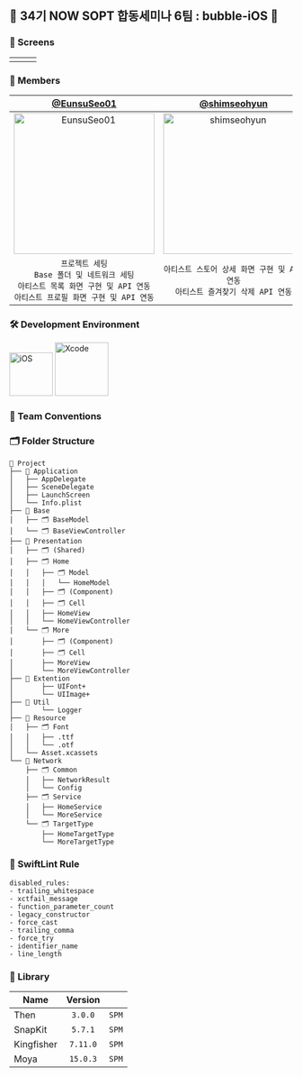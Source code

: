 ## 🫧 34기 NOW SOPT 합동세미나 6팀 : bubble-iOS 🫧

### 📱 Screens
||||
|--|--|--|
||||

### 🍎 Members
| [@EunsuSeo01](https://github.com/EunsuSeo01) | [@shimseohyun](https://github.com/shimseohyun) | [@Chandrarla](https://github.com/Chandrarla) |
|:---:|:---:|:---:|
|<img width="250" alt="EunsuSeo01" src="https://avatars.githubusercontent.com/EunsuSeo01">|<img width="250" alt="shimseohyun" src="https://avatars.githubusercontent.com/shimseohyun">|<img width="250" alt="Chandrarla" src="https://avatars.githubusercontent.com/Chandrarla">|
| `프로젝트 세팅` <br/> `Base 폴더 및 네트워크 세팅` <br/> `아티스트 목록 화면 구현 및 API 연동` <br/> `아티스트 프로필 화면 구현 및 API 연동` | `아티스트 스토어 상세 화면 구현 및 API 연동` <br/> `아티스트 즐겨찾기 삭제 API 연동` | `더보기 화면 구현` <br/> `스토어 화면 구현 및 API 연동` <br/> `아티스트 즐겨찾기 추가 API 연동` |

### 🛠 Development Environment
<img width="77" alt="iOS" src="https://img.shields.io/badge/iOS-17.0+-silver"> <img width="95" alt="Xcode" src="https://img.shields.io/badge/Xcode-15.0+-blue">

### 📌 Team Conventions

### 🗂 Folder Structure
```
📁 Project
├── 📁 Application
│   ├── AppDelegate
│   ├── SceneDelegate
│   ├── LaunchScreen
│   └── Info.plist
├── 📁 Base
│   ├── 🗂️ BaseModel
│   └── 🗂️ BaseViewController
├── 📁 Presentation
│   ├── 🗂️ (Shared)
│   ├── 🗂️ Home
│   │   ├── 🗂️ Model
│   │   │   └── HomeModel
│   │   ├── 🗂️ (Component)
│   │   ├── 🗂️ Cell
│   │   ├── HomeView
│   │   └── HomeViewController
│   └── 🗂️ More
│       ├── 🗂️ (Component)
│       ├── 🗂️ Cell
│       ├── MoreView
│       └── MoreViewController
├── 📁 Extention
│       ├── UIFont+
│       └── UIImage+
├── 📁 Util
│       └── Logger
├── 📁 Resource
│   ├── 🗂️ Font
│   │   ├── .ttf
│   │   └── .otf
│   └── Asset.xcassets
└── 📁 Network
    ├── 🗂️ Common
    │   ├── NetworkResult
    │   └── Config
    ├── 🗂️ Service
    │   ├── HomeService
    │   └── MoreService
    └── 🗂️ TargetType
        ├── HomeTargetType
        └── MoreTargetType
```

### 📖 SwiftLint Rule
```
disabled_rules:
- trailing_whitespace
- xctfail_message
- function_parameter_count
- legacy_constructor
- force_cast
- trailing_comma
- force_try
- identifier_name
- line_length
```

### 🎁 Library
| Name         | Version |         |
| ------------ | :-----: | :-----: |
| Then         | `3.0.0` |  `SPM`  |
| SnapKit      | `5.7.1` |  `SPM`  |
| Kingfisher   | `7.11.0`|  `SPM`  |
| Moya         | `15.0.3`|  `SPM`  |
